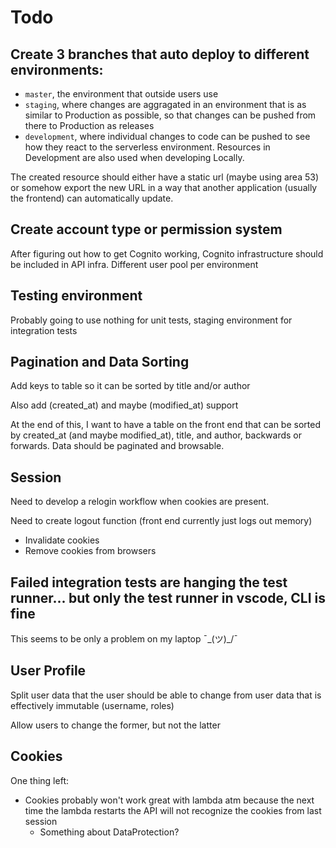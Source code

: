 # Todo
## Create 3 branches that auto deploy to different environments:
  - `master`, the environment that outside users use
  - `staging`, where changes are aggragated in an environment that is as similar to Production as possible, so that changes can be pushed from there to Production as releases
  - `development`, where individual changes to code can be pushed to see how they react to the serverless environment. Resources in Development are also used when developing Locally.

The created resource should either have a static url (maybe using area 53) or somehow export the new URL in a way that another application (usually the frontend) can automatically update.

## Create account type or permission system

After figuring out how to get Cognito working, Cognito infrastructure should be included in API infra. Different user pool per environment

## Testing environment

Probably going to use nothing for unit tests, staging environment for integration tests

## Pagination and Data Sorting    

Add keys to table so it can be sorted by title and/or author

Also add (created_at) and maybe (modified_at) support

At the end of this, I want to have a table on the front end that can be sorted by created_at (and maybe modified_at), title, and author, backwards or forwards. Data should be paginated and browsable.

## Session

Need to develop a relogin workflow when cookies are present.

Need to create logout function (front end currently just logs out memory)
  - Invalidate cookies
  - Remove cookies from browsers

## Failed integration tests are hanging the test runner... but only the test runner in vscode, CLI is fine

This seems to be only a problem on my laptop ¯\_(ツ)_/¯

## User Profile

Split user data that the user should be able to change from user data that is effectively immutable (username, roles)

Allow users to change the former, but not the latter

## Cookies

One thing left:
  - Cookies probably won't work great with lambda atm because the next time the lambda restarts the API will not recognize the cookies from last session
    - Something about DataProtection?